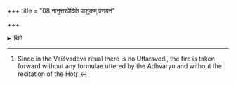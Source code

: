 +++
title = "08 नानुत्तरवेदिके पाशुकम् प्रणयनं"

+++

<details><summary>थिते</summary>

8. There is another view that the act of carrying forward (of the fire) in the manner of that of animal sacrifice does not happen in (the ritual) without the Uttaravedi.[^1]  

[^1]: Since in the Vaiśvadeva ritual there is no Uttaravedi, the fire is taken forward without any formulae uttered by the Adhvaryu and without the recitation of the Hotr̥.
</details>
